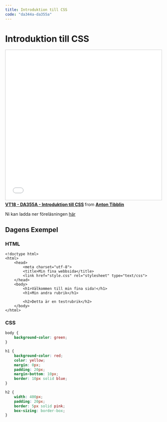 ```yaml
---
title: Introduktion till CSS
code: "da344a-da355a"
---
```


# Introduktion till CSS

<iframe src="//www.slideshare.net/slideshow/embed_code/key/i2jEmcawjchnO5" width="595" height="485" frameborder="0" marginwidth="0" marginheight="0" scrolling="no" style="border:1px solid #CCC; border-width:1px; margin-bottom:5px; max-width: 100%;" allowfullscreen> </iframe> <div style="margin-bottom:5px"> <strong> <a href="//www.slideshare.net/AntonTibblin/vt18-da355a-introduktion-till-css" title="VT18 - DA355A - Introduktion till CSS" target="_blank">VT18 - DA355A - Introduktion till CSS</a> </strong> from <strong><a href="https://www.slideshare.net/AntonTibblin" target="_blank">Anton Tibblin</a></strong> </div>

Ni kan ladda ner föreläsningen [här](4.pdf)

## Dagens Exempel

### HTML

```
<!doctype html>
<html>
	<head>
		<meta charset="utf-8">
		<title>Min fina webbsida</title>
		<link href="style.css" rel="stylesheet" type="text/css">
	</head>
	<body>
		<h1>Välkommen till min fina sida!</h1>
		<h1>Min andra rubrik</h1>

		<h2>Detta är en testrubrik</h2>
	</body>
</html>
```

### CSS

```css
body {
	background-color: green;
}

h1 {
	background-color: red;
	color: yellow;
	margin: 0px;
	padding: 20px;
	margin-bottom: 10px;
	border: 10px solid blue;
}

h2 {
	width: 400px;
	padding: 20px;
	border: 5px solid pink;
	box-sizing: border-box;
}
```
